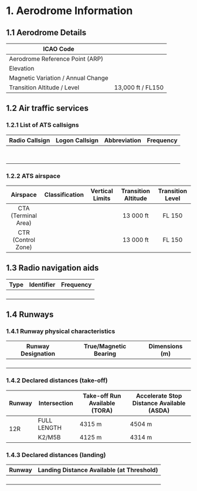 # 1. Aerodrome Information
## 1.1 Aerodrome Details
| ICAO Code                          |                      |
|------------------------------------|----------------------|
| Aerodrome Reference Point (ARP)    |                      |
| Elevation                          |                      |
| Magnetic Variation / Annual Change |                      |
| Transition Altitude / Level        | 13,000 ft / FL150    |

## 1.2 Air traffic services
### 1.2.1 List of ATS callsigns
| Radio Callsign              | Logon Callsign   | Abbreviation   | Frequency   |
|:---------------------------:|:----------------:|:--------------:|:-----------:|
|                             |                  |                |             |
|                             |                  |                |             |
|                             |                  |                |             |
|                             |                  |                |             |
|                             |                  |                |             |
|                             |                  |                |             |
|                             |                  |                |             |
|                             |                  |                |             |

### 1.2.2 ATS airspace
| Airspace                    | Classification   | Vertical Limits    | Transition Altitude   | Transition Level   |
|:---------------------------:|:----------------:|:------------------:|:---------------------:|:------------------:|
| CTA (Terminal Area)         |                  |                    | 13 000 ft             | FL 150             |
| CTR (Control Zone)          |                  |                    | 13 000 ft             | FL 150             |

## 1.3 Radio navigation aids
| Type            | Identifier   | Frequency   |
|:---------------:|:------------:|:-----------:|
|                 |              |             |
|                 |              |             |
|                 |              |             |
|                 |              |             |

## 1.4 Runways
### 1.4.1 Runway physical characteristics
| Runway Designation   | True/Magnetic Bearing     | Dimensions (m)   |
|:--------------------:|:-------------------------:|:----------------:|
|                      |                           |                  |
|                      |                           |                  |
|                      |                           |                  |
|                      |                           |                  |

### 1.4.2 Declared distances (take-off)
<table><thead>
  <tr>
    <th>Runway</th>
    <th>Intersection</th>
    <th>Take-off Run Available (TORA)</th>
    <th>Accelerate Stop Distance Available (ASDA)</th>
  </tr></thead>
<tbody>
  <tr>
    <td rowspan="5">12R</td>
    <td>FULL LENGTH</td>
    <td>4315 m</td>
    <td>4504 m</td>
  </tr>
  <tr>
    <td>K2/M5B</td>
    <td>4125 m</td>
    <td>4314 m</td>
  </tr>
</tbody></table>

### 1.4.3 Declared distances (landing)
| Runway | Landing Distance Available (at Threshold) |
|:------:|:-----------------------------------------:|
|        |                                           |
|        |                                           |
|        |                                           |
|        |                                           |